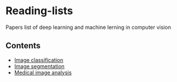 # Reading-lists
Papers list of deep learning and machine lerning in computer vision
## Contents   
* [Image classification](https://github.com/Zakiyi/Paper-lists/blob/master/image%20classification.md)
* [Image segmentation](https://github.com/Zakiyi/Paper-lists/blob/master/semantic%20segmentation.md)
* [Medical image analysis](https://github.com/Zakiyi/Paper-lists/blob/master/medical%20image%20analysis.md)


